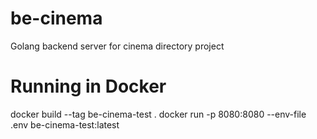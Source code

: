 # be-cinema

Golang backend server for cinema directory project

# Running in Docker

docker build --tag be-cinema-test .
docker run -p 8080:8080 --env-file .env be-cinema-test:latest
